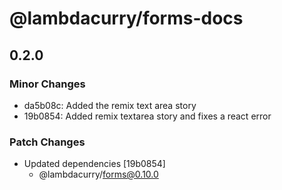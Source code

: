 # @lambdacurry/forms-docs

## 0.2.0

### Minor Changes

- da5b08c: Added the remix text area story
- 19b0854: Added remix textarea story and fixes a react error

### Patch Changes

- Updated dependencies [19b0854]
  - @lambdacurry/forms@0.10.0
